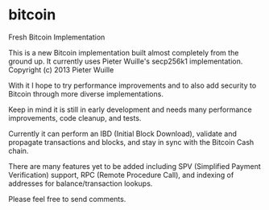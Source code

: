 # bitcoin
Fresh Bitcoin Implementation

This is a new Bitcoin implementation built almost completely from the ground up.
It currently uses Pieter Wuille's secp256k1 implementation. Copyright (c) 2013 Pieter Wuille

With it I hope to try performance improvements and to also add security to Bitcoin through more diverse implementations.

Keep in mind it is still in early development and needs many performance improvements, code cleanup, and tests.

Currently it can perform an IBD (Initial Block Download), validate and propagate transactions and blocks,
and stay in sync with the Bitcoin Cash chain.

There are many features yet to be added including SPV (Simplified Payment Verification) support, RPC (Remote Procedure Call),
and indexing of addresses for balance/transaction lookups.

Please feel free to send comments.
